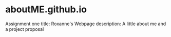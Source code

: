 # aboutME.github.io
Assignment one
title: Roxanne's Webpage
description: A little about me and a project proposal
